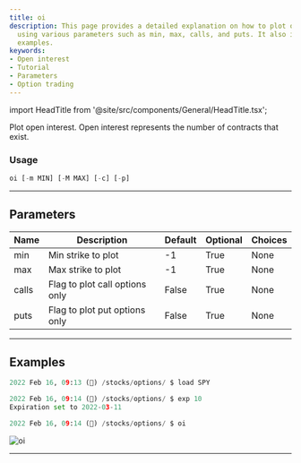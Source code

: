 ```yaml
---
title: oi
description: This page provides a detailed explanation on how to plot open interest
  using various parameters such as min, max, calls, and puts. It also includes usage
  examples.
keywords:
- Open interest
- Tutorial
- Parameters
- Option trading
---
```


import HeadTitle from '@site/src/components/General/HeadTitle.tsx';

<HeadTitle title="stocks/options/oi - Reference | OpenBB Terminal Docs" />

Plot open interest. Open interest represents the number of contracts that exist.

### Usage

```python
oi [-m MIN] [-M MAX] [-c] [-p]
```

---

## Parameters

| Name | Description | Default | Optional | Choices |
| ---- | ----------- | ------- | -------- | ------- |
| min | Min strike to plot | -1 | True | None |
| max | Max strike to plot | -1 | True | None |
| calls | Flag to plot call options only | False | True | None |
| puts | Flag to plot put options only | False | True | None |


---

## Examples

```python
2022 Feb 16, 09:13 (🦋) /stocks/options/ $ load SPY

2022 Feb 16, 09:14 (🦋) /stocks/options/ $ exp 10
Expiration set to 2022-03-11

2022 Feb 16, 09:14 (🦋) /stocks/options/ $ oi
```
![oi](https://user-images.githubusercontent.com/46355364/154282811-b8b7d36b-2e4e-44c0-8026-b244d97a8608.png)

---
